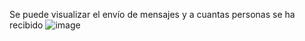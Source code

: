 Se puede visualizar el envío de mensajes y a cuantas personas se ha recibido
![image](https://github.com/user-attachments/assets/b23d58ae-1ec6-4248-ae46-99e1b04dc260)

